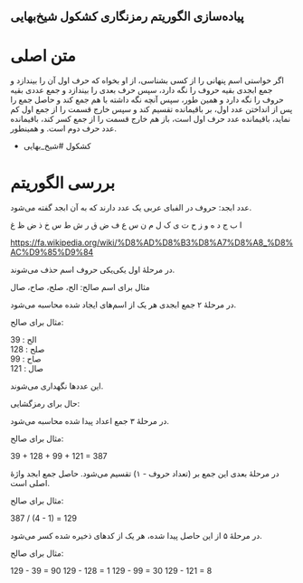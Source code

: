 پیاده‌سازی الگوریتم رمزنگاری کشکول شیخ‌بهایی
---

# متن اصلی

اگر خواستی اسم پنهانی را از کسی بشناسی، از او بخواه که حرف اول آن را بیندازد
و جمع ابجدی بقیه حروف را نگه دارد، سپس حرف بعدی را بیندازد و جمع عددی بقیه حروف را نگه دارد
و همین طور، سپس آنچه نگه داشته با هم جمع کند و حاصل جمع را پس از انداختن عدد اول، بر باقیمانده تقسیم کند
و سپس خارج قسمت را از جمع اول کم نماید، باقیمانده عدد حرف اول است،
باز هم خارج قسمت را از جمع کسر کند، باقیمانده عدد حرف دوم است. و همینطور.
- کشکول #شیخ_بهایی

# بررسی الگوریتم

عدد ابجد: حروف در الفبای عربی یک عدد دارند که به آن ابجد گفته می‌شود.

ا ب ج د ه و ز ح ت ی ک ل م ن س ع ف ض ق ر ش ط س خ ذ ض ظ غ

https://fa.wikipedia.org/wiki/%D8%AD%D8%B3%D8%A7%D8%A8_%D8%AC%D9%85%D9%84

در مرحلهٔ اول یکی‌یکی حروف اسم حذف می‌شوند.

مثال برای اسم صالح: الح، صلح، صاح، صال

در مرحلهٔ ۲ جمع ابجدی هر یک از اسم‌های ایجاد شده محاسبه می‌شود.

مثال برای صالح:

الح : 39  
صلح : 128  
صاح : 99  
صال : 121  

این عددها نگهداری می‌شوند.

حال برای رمزگشایی:

در مرحلهٔ ۳ جمع اعداد پیدا شده محاسبه می‌شود.

مثال برای صالح:

39 + 128 + 99 + 121 = 387

در مرحلهٔ بعدی این جمع بر (تعداد حروف - ۱) تقسیم می‌شود. حاصل جمع ابجد واژهٔ اصلی است.

مثال برای صالح:

387 / (4 - 1) = 129


در مرحلهٔ ۵ از این حاصل پیدا شده، هر یک از کدهای ذخیره شده کسر می‌شود.

مثال برای صالح:

129 - 39 = 90
129 - 128 = 1
129 - 99 = 30
129 - 121 = 8

